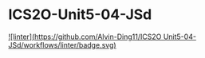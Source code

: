 # ICS2O-Unit5-04-JSd
 [![linter](https://github.com/Alvin-Ding11/ICS2O Unit5-04-JSd/workflows/linter/badge.svg)](https://github.com/marketplace/actions/super-linter)
